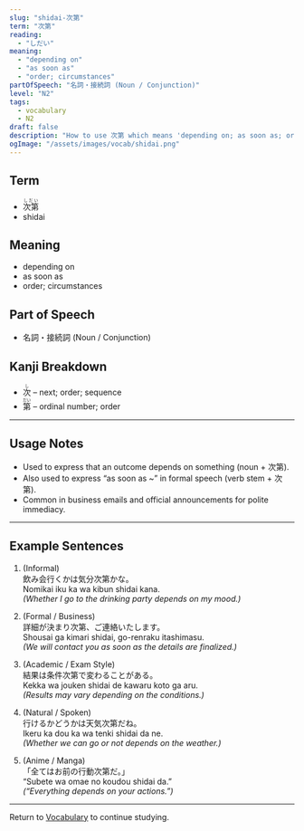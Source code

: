 ```yaml
---
slug: "shidai-次第"
term: "次第"
reading:
  - "しだい"
meaning:
  - "depending on"
  - "as soon as"
  - "order; circumstances"
partOfSpeech: "名詞・接続詞 (Noun / Conjunction)"
level: "N2"
tags:
  - vocabulary
  - N2
draft: false
description: "How to use 次第 which means 'depending on; as soon as; order; circumstances' in preparation for the JLPT N2"
ogImage: "/assets/images/vocab/shidai.png"
---
```


## Term  
- <ruby>次第<rt>しだい</rt></ruby>
- shidai

## Meaning  
- depending on  
- as soon as  
- order; circumstances

## Part of Speech  
- 名詞・接続詞 (Noun / Conjunction)

## Kanji Breakdown  
- <ruby>次<rt>し</rt></ruby> – next; order; sequence  
- <ruby>第<rt>だい</rt></ruby> – ordinal number; order

---

## Usage Notes

- Used to express that an outcome depends on something (noun + 次第).  
- Also used to express “as soon as ~” in formal speech (verb stem + 次第).  
- Common in business emails and official announcements for polite immediacy.

---

## Example Sentences

1. (Informal)  
飲み会行くかは気分<span class="text-skin-accent">次第</span>かな。  
Nomikai iku ka wa kibun <span class="text-skin-accent">shidai</span> kana.  
*(Whether I go to the drinking party <span class="text-skin-accent">depends</span> on my mood.)*

2. (Formal / Business)  
詳細が決まり<span class="text-skin-accent">次第</span>、ご連絡いたします。  
Shousai ga kimari <span class="text-skin-accent">shidai</span>, go-renraku itashimasu.  
*(We will contact you <span class="text-skin-accent">as soon as</span> the details are finalized.)*

3. (Academic / Exam Style)  
結果は条件<span class="text-skin-accent">次第</span>で変わることがある。  
Kekka wa jouken <span class="text-skin-accent">shidai</span> de kawaru koto ga aru.  
*(Results may vary <span class="text-skin-accent">depending on</span> the conditions.)*

4. (Natural / Spoken)  
行けるかどうかは天気<span class="text-skin-accent">次第</span>だね。  
Ikeru ka dou ka wa tenki <span class="text-skin-accent">shidai</span> da ne.  
*(Whether we can go or not <span class="text-skin-accent">depends</span> on the weather.)*

5. (Anime / Manga)  
「全てはお前の行動<span class="text-skin-accent">次第</span>だ。」  
“Subete wa omae no koudou <span class="text-skin-accent">shidai</span> da.”  
*(“Everything <span class="text-skin-accent">depends</span> on your actions.”)*

---

Return to [Vocabulary](/vocabulary/) to continue studying.
